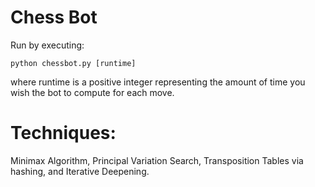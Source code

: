 # Chess Bot
Run by executing:

`python chessbot.py [runtime]`

where runtime is a positive integer representing the amount of time you wish the bot to compute for each move.


# Techniques:

Minimax Algorithm, Principal Variation Search, Transposition Tables via hashing, and Iterative Deepening.
